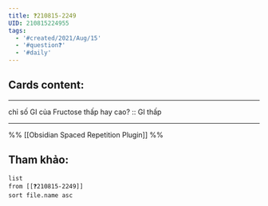 ```yaml
---
title: ❓210815-2249
UID: 210815224955
tags:
  - '#created/2021/Aug/15'
  - '#question❓'
  - '#daily'
---
```


## Cards content:
---

chỉ số GI của Fructose thấp hay cao? :: GI thấp

---
%%
[[Obsidian Spaced Repetition Plugin]]
%%

## Tham khảo:
```dataview
list
from [[❓210815-2249]]
sort file.name asc
```